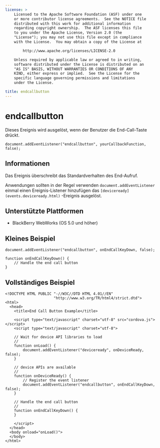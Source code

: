 ```yaml
---
license: >
    Licensed to the Apache Software Foundation (ASF) under one
    or more contributor license agreements.  See the NOTICE file
    distributed with this work for additional information
    regarding copyright ownership.  The ASF licenses this file
    to you under the Apache License, Version 2.0 (the
    "License"); you may not use this file except in compliance
    with the License.  You may obtain a copy of the License at

        http://www.apache.org/licenses/LICENSE-2.0

    Unless required by applicable law or agreed to in writing,
    software distributed under the License is distributed on an
    "AS IS" BASIS, WITHOUT WARRANTIES OR CONDITIONS OF ANY
    KIND, either express or implied.  See the License for the
    specific language governing permissions and limitations
    under the License.

title: endcallbutton
---
```


# endcallbutton

Dieses Ereignis wird ausgelöst, wenn der Benutzer die End-Call-Taste drückt.

    document.addEventListener("endcallbutton", yourCallbackFunction, false);
    

## Informationen

Das Ereignis überschreibt das Standardverhalten des End-Aufruf.

Anwendungen sollten in der Regel verwenden `document.addEventListener` einmal einen Ereignis-Listener hinzufügen das `[deviceready](events.deviceready.html)` -Ereignis ausgelöst.

## Unterstützte Plattformen

*   BlackBerry WebWorks (OS 5.0 und höher)

## Kleines Beispiel

    document.addEventListener("endcallbutton", onEndCallKeyDown, false);
    
    function onEndCallKeyDown() {
        // Handle the end call button
    }
    

## Vollständiges Beispiel

    <!DOCTYPE HTML PUBLIC "-//W3C//DTD HTML 4.01//EN"
                          "http://www.w3.org/TR/html4/strict.dtd">
    <html>
      <head>
        <title>End Call Button Example</title>
    
        <script type="text/javascript" charset="utf-8" src="cordova.js"></script>
        <script type="text/javascript" charset="utf-8">
    
        // Wait for device API libraries to load
        //
        function onLoad() {
            document.addEventListener("deviceready", onDeviceReady, false);
        }
    
        // device APIs are available
        //
        function onDeviceReady() {
            // Register the event listener
            document.addEventListener("endcallbutton", onEndCallKeyDown, false);
        }
    
        // Handle the end call button
        //
        function onEndCallKeyDown() {
        }
    
        </script>
      </head>
      <body onload="onLoad()">
      </body>
    </html>